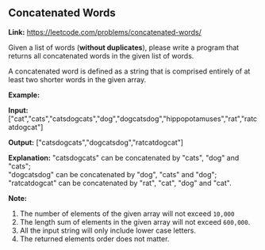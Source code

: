 ﻿## Concatenated Words

**Link:** https://leetcode.com/problems/concatenated-words/

Given a list of words (**without duplicates**), please write a program that returns all concatenated words in the given list of words.

A concatenated word is defined as a string that is comprised entirely of at least two shorter words in the given array.

**Example:**  

**Input:** \["cat","cats","catsdogcats","dog","dogcatsdog","hippopotamuses","rat","ratcatdogcat"\]

**Output:** \["catsdogcats","dogcatsdog","ratcatdogcat"\]

**Explanation:** "catsdogcats" can be concatenated by "cats", "dog" and "cats";   
 "dogcatsdog" can be concatenated by "dog", "cats" and "dog";   
"ratcatdogcat" can be concatenated by "rat", "cat", "dog" and "cat".

**Note:**  

1.  The number of elements of the given array will not exceed `10,000`
2.  The length sum of elements in the given array will not exceed `600,000`.
3.  All the input string will only include lower case letters.
4.  The returned elements order does not matter.
